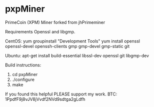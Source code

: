 pxpMiner
========

PrimeCoin (XPM) Miner forked from jhPrimeminer

Requirements
Openssl and libgmp.

CentOS:
yum groupinstall "Development Tools"
yum install openssl openssl-devel openssh-clients gmp gmp-devel gmp-static git

Ubuntu:
apt-get install build-essential libssl-dev openssl git libgmp-dev


Build instructions:
1) cd pxpMiner
2) ./configure
3) make


If you found this helpful PLEASE support my work.
BTC: 1PpdfF9j8vJV8jVvdf2NVd9sdtga2gLdfh
